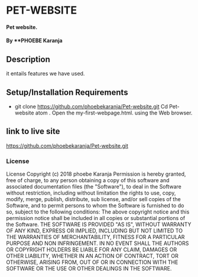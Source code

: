 # PET-WEBSITE
#### Pet website.
#### By **PHOEBE Karanja
## Description
it entails features we have used.
## Setup/Installation Requirements
* git clone  https://github.com/phoebekaranja/Pet-website.git
Cd Pet-website
atom .
Open the my-first-webpage.html. using the Web browser.

## link to live site
https://github.com/phoebekaranja/Pet-website.git

### License
License
 Copyright (c) 2018 phoebe Karanja
Permission is hereby granted, free of charge, to any person obtaining a copy of this software and associated documentation files (the "Software"), to deal in the Software without restriction, including without limitation the rights to use, copy, modify, merge, publish, distribute, sub license, and/or sell copies of the Software, and to permit persons to whom the Software is furnished to do so, subject to the following conditions:
The above copyright notice and this permission notice shall be included in all copies or substantial portions of the Software.
THE SOFTWARE IS PROVIDED "AS IS", WITHOUT WARRANTY OF ANY KIND, EXPRESS OR IMPLIED, INCLUDING BUT NOT LIMITED TO THE WARRANTIES OF MERCHANTABILITY, FITNESS FOR A PARTICULAR PURPOSE AND NON INFRINGEMENT. IN NO EVENT SHALL THE AUTHORS OR COPYRIGHT HOLDERS BE LIABLE FOR ANY CLAIM, DAMAGES OR OTHER LIABILITY, WHETHER IN AN ACTION OF CONTRACT, TORT OR OTHERWISE, ARISING FROM, OUT OF OR IN CONNECTION WITH THE SOFTWARE OR THE USE OR OTHER DEALINGS IN THE SOFTWARE.
